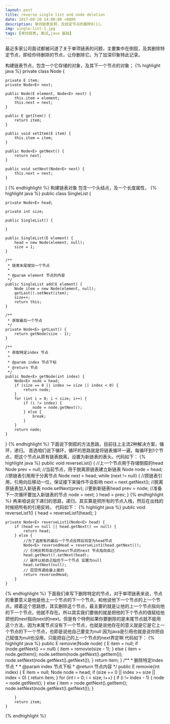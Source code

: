 ```yaml
---
layout: post
title: reverse single list and node deletion
date: 2017-09-20 14:00:00 +0800
description: 单向链表反转，及给定节点的删除O(1)。
img: single-list-1.jpg
tags: [单向链表, 面试,java 基础]
---
```

最近多家公司面试都被问道了关于单项链表的问题，主要集中在倒叙，及其删除特定节点，即给你待删除的节点，让你删除它。为了加深印象特此记录。


构建链表节点，包含一个它存储的对象，及其下一个节点的对象；
{% highlight java %}
private class Node<E> {

    private E item;
    private Node<E> next;

    public Node(E element, Node<E> next) {
        this.item = element;
        this.next = next;
    }

    public E getItem() {
        return item;
    }

    public void setItem(E item) {
        this.item = item;
    }

    public Node<E> getNext() {
        return next;
    }

    public void setNext(Node<E> next) {
        this.next = next;
    }
    
}
{% endhighlight %}
构建链表对象 包含一个头结点，及一个长度属性，
{% highlight java %}
public class SingleList<E> {

    private Node<E> head;

    private int size;

    public SingleList() {

    }

    public SingleList(E element) {
        head = new Node(element, null);
        size = 1;
    }

    /**
     * 链表末尾增加一个节点
     *
     * @param element 节点的内容
     */
    public SingleList add(E element) {
        Node item = new Node(element, null);
        getLast().setNext(item);
        size++;
        return this;
    }

    /**
     * 获取最后一个节点
     */
    private Node<E> getLast() {
        return getNode(size - 1);
    }

    /**
     * 获取特定index 节点
     *
     * @param index 节点下标
     * @return 节点
     */
    public Node<E> getNode(int index) {
        Node<E> node = head;
        if (size == 0 || index >= size || index < 0) {
            return node;
        }
        for (int i = 0; i < size; i++) {
            if (i != index) {
                node = node.getNext();
            } else {
                break;
            }
        }
        return node;
    }
}
{% endhighlight %}
下面说下倒叙的方法思路，目前往上主流2种解决方案，循环，递归。
首选咱们说下循环，循环的思路就是将链表循环一遍，每循环到1个节点，把这个节点从原有链表脱离，设置为新链表的表头。代码如下：
{% highlight java %}
    	public void reverseList() {
        //上一个节点用于存储倒叙的head
        Node<E> prev = null;
        //当前节点，用于脱离原链表建立新链表
        Node<E> node = head;
        //原链表引用用于分离节点
        Node<E> next = head;
        while (next != null) {
            //原链表引用，引用向后移动一位，保证接下来操作不会影响
            next = next.getNext();
            //脱离原链表加入新链表
            node.setNext(prev);
            //更新新链表head
            prev = node;
            //准备下一次循环要加入新链表的节点
            node = next;
        }
        head = prev;
    }
{% endhighlight %}
再来咱说说下递归的思路，递归，其实算是把所有的节点入栈，然后在出栈的时候把所有的引用反转。 代码如下：
{% highlight java %}
    public void reverseList1() {
        head = reverseList1(head);
    }

    private Node<E> reverseList1(Node<E> head) {
        if (head == null || head.getNext() == null) {
            return head;
        } else {
            //为了返原有的最后一个节点反转后将变为head节点
            Node<E> reversedHead = reverseList1(head.getNext());
            // 引用反转将自己的next节点的next 节点指向自己
            head.getNext().setNext(head);
            // 破坏以前自己指向下一个节点 设置为null
            head.setNext(null);
            // 层层传递给最上面的
            return reversedHead;
        }
    }
{% endhighlight %}
下面我们来写下删除特定的节点，对于单项链表来说，节点的重要意义是他是他上一个节点的下一个节点，和他说他下一个节点的上一个节点。顺着这个思路想，其实删除这个节点，最主要的就是让他的上一个节点指向他的下一个节点，他就不存在。所以其实我们要做的就是把他的下个节点的值赋给他把他的next指向next的next。但是有个特例如果你要删除的是末尾节点就不能用这个方法，因为末尾节点没有下一个节点，也就是说他存在的意义就是它是它上一个节点的下一个节点，也即是说他自己要变为null 因为java是引用也就是说你把自己赋值为null也没用，只能把自己的上一个节点的next界定啊 代码如下：
{% highlight java %}
    public E removie(Node<E> node) {
        E item = null;
        if (node.getNext() == null) {
            item = removie(size - 1);
        } else {
            item = node.getItem();
            node.setItem(node.getNext().getItem());
            node.setNext(node.getNext().getNext());
        }
        return item;
    }
    /**
     * 删除特定index 节点
     *
     * @param index 节点下标
     * @return 节点内容
     */
    public E removie(int index) {
        E item = null;
        Node<E> node = head;
        if (size == 0 || index >= size || index < 0) {
            return item;
        }
        for (int i = 0; i < size; i++) {
            if (i != index - 1) {
                node = node.getNext();
            } else {
                item = node.getNext().getItem();
                node.setNext(node.getNext().getNext());
            }

        }
        return item;
    }
{% endhighlight %}